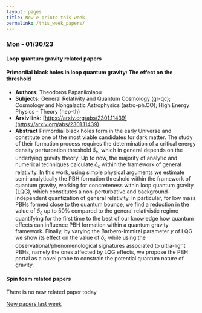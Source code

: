 ```yaml
---
layout: pages
title: New e-prints this week
permalink: /this_week_papers/
---
```




### Mon - 01/30/23

#### Loop quantum gravity related papers

#### **Primordial black holes in loop quantum gravity: The effect on the  threshold**
 - **Authors:** Theodoros Papanikolaou
 - **Subjects:** General Relativity and Quantum Cosmology (gr-qc); Cosmology and Nongalactic Astrophysics (astro-ph.CO); High Energy Physics - Theory (hep-th)
 - **Arxiv link:** [https://arxiv.org/abs/2301.11439](https://arxiv.org/abs/2301.11439)
 - **Abstract**
 Primordial black holes form in the early Universe and constitute one of the most viable candidates for dark matter. The study of their formation process requires the determination of a critical energy density perturbation threshold $\delta_\mathrm{c}$, which in general depends on the underlying gravity theory. Up to now, the majority of analytic and numerical techniques calculate $\delta_\mathrm{c}$ within the framework of general relativity. In this work, using simple physical arguments we estimate semi-analytically the PBH formation threshold within the framework of quantum gravity, working for concreteness within loop quantum gravity (LQG), which constitutes a non-perturbative and background-independent quantization of general relativity. In particular, for low mass PBHs formed close to the quantum bounce, we find a reduction in the value of $\delta_\mathrm{c}$ up to $50\%$ compared to the general relativistic regime quantifying for the first time to the best of our knowledge how quantum effects can influence PBH formation within a quantum gravity framework. Finally, by varying the Barbero-Immirzi parameter $\gamma$ of LQG we show its effect on the value of $\delta_\mathrm{c}$ while using the observational/phenomenological signatures associated to ultra-light PBHs, namely the ones affected by LQG effects, we propose the PBH portal as a novel probe to constrain the potential quantum nature of gravity. 

#### Spin foam related papers

There is no new related paper today 




[New papers last week]({{site.url}}/archived/weekly/pre-prints/2023/01/30/archived_weekly_papers.html)